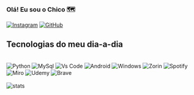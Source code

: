 ### Olá! Eu sou o Chico 🗺️

[![Instagram](https://img.shields.io/badge/Instagram-E4405F?style=for-the-badge&logo=instagram&logoColor=white)](https://www.instagram.com/francisc.f_/)
[![GitHub](https://img.shields.io/badge/GitHub-100000?style=for-the-badge&logo=github&logoColor=white)](https://github.com/ferreirafrancisco0)

## Tecnologias do meu dia-a-dia

<div style="display: inline_block"><br/>
  <img align="center" alt= "Python" src="https://img.shields.io/badge/Python-3776AB?style=for-the-badge&logo=python&logoColor=white" />
  <img align="center" alt= "MySql" src="https://img.shields.io/badge/MySQL-005C84?style=for-the-badge&logo=mysql&logoColor=white" />
  <img align="center" alt= "Vs Code" src="https://img.shields.io/badge/Visual_Studio_Code-0078D4?style=for-the-badge&logo=visual%20studio%20code&logoColor=white" />
    <img align="center" alt= "Android" src="https://img.shields.io/badge/Android-3DDC84?style=for-the-badge&logo=android&logoColor=white" />
    <img align="center" alt= "Windows" src="https://img.shields.io/badge/Windows-0078D6?style=for-the-badge&logo=windows&logoColor=white" />
    <img align="center" alt= "Zorin" src="https://img.shields.io/badge/Zorin%20OS-0CC1F3?style=for-the-badge&logo=zorin&logoColor=white" />
    <img align="center" alt= "Spotify" src="https://img.shields.io/badge/Spotify-1ED760?&style=for-the-badge&logo=spotify&logoColor=white" />
    <img align="center" alt= "Miro" src="https://img.shields.io/badge/Miro-050038?style=for-the-badge&logo=Miro&logoColor=white" />
    <img align="center" alt= "Udemy" src="https://img.shields.io/badge/Udemy-EC5252?style=for-the-badge&logo=Udemy&logoColor=white" />
    <img align="center" alt= "Brave" src="https://img.shields.io/badge/Brave-FF1B2D?style=for-the-badge&logo=Brave&logoColor=white" />
</div>
  
<div style="display: inline_block"><br/>
  <img align="center" alt= "stats" src="	https://starchart.cc/ferreirafrancisco0/projeto.svg" />
</div>
